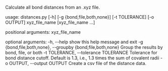 Calculate all bond distances from an .xyz file.

usage: distances.py [-h] [-g {bond,file,both,none}] [-t TOLERANCE] [-o OUTPUT]
                    xyz_file_name [xyz_file_name ...]

positional arguments:
  xyz_file_name

optional arguments:
  -h, --help            show this help message and exit
  -g {bond,file,both,none}, --groupby {bond,file,both,none}
                        Group the results by bond, file, or both
  -t TOLERANCE, --tolerance TOLERANCE
                        Tolerance for bond distance cutoff. Default is 1.3, i.e., 1.3 times
                        the sum of covalent radii
  -o OUTPUT, --output OUTPUT
                        Create a csv file of the distance data.
